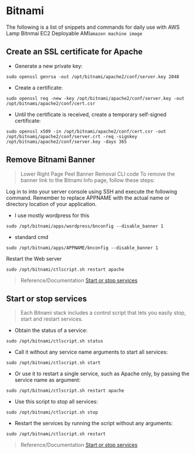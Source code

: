 # Bitnami 

The following is a list of snippets and commands for daily use with AWS Lamp Bitnmai EC2 Deployable AMI`amazon machine image`

## Create an SSL certificate for Apache
- Generate a new private key:
```
sudo openssl genrsa -out /opt/bitnami/apache2/conf/server.key 2048
```
- Create a certificate:
```
sudo openssl req -new -key /opt/bitnami/apache2/conf/server.key -out /opt/bitnami/apache2/conf/cert.csr
```
- Until the certificate is received, create a temporary self-signed certificate:
```
sudo openssl x509 -in /opt/bitnami/apache2/conf/cert.csr -out /opt/bitnami/apache2/conf/server.crt -req -signkey /opt/bitnami/apache2/conf/server.key -days 365
```

## Remove Bitnami Banner 
> Lower Right Page Peel Banner Removal CLI code
To remove the banner link to the Bitnami Info page, follow these steps:

Log in to into your server console using SSH and execute the following command. Remember to replace APPNAME with the actual name or directory location of your application.
- I use mostly wordpress for this 
```
sudo /opt/bitnami/apps/wordpress/bnconfig --disable_banner 1
```
- standard cmd
```
sudo /opt/bitnami/apps/APPNAME/bnconfig --disable_banner 1
```
Restart the Web server
```
sudo /opt/bitnami/ctlscript.sh restart apache
```
> Reference/Documentation [Start or stop services](https://docs.bitnami.com/aws/how-to/bitnami-remove-banner/)
## Start or stop services
> Each Bitnami stack includes a control script that lets you easily stop, start and restart services.
- Obtain the status of a service:
```
sudo /opt/bitnami/ctlscript.sh status
```
- Call it without any service name arguments to start all services:
```
sudo /opt/bitnami/ctlscript.sh start
```
- Or use it to restart a single service, such as Apache only, by passing the service name as argument:
```
sudo /opt/bitnami/ctlscript.sh restart apache
```
- Use this script to stop all services:
```
sudo /opt/bitnami/ctlscript.sh stop
```
- Restart the services by running the script without any arguments:
```
sudo /opt/bitnami/ctlscript.sh restart
```
> Reference/Documentation [Start or stop services](https://docs.bitnami.com/aws/faq/administration/control-services/)
